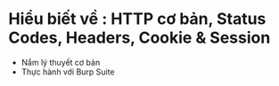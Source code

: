 # Hiểu biết về : HTTP cơ bản, Status Codes, Headers, Cookie & Session
- Nắm lý thuyết cơ bản
- Thực hành với Burp Suite
